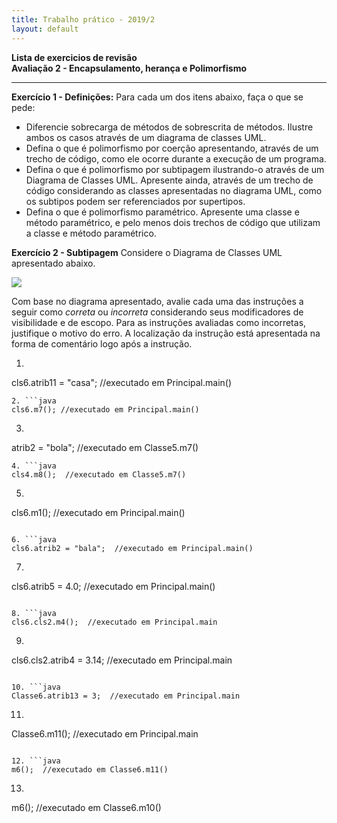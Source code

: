 ```yaml
---
title: Trabalho prático - 2019/2
layout: default 
---
```

[diagClasses]: ExercicioRevisao_Encap_Her_Polimor.jpg

**Lista de exercicios de revisão**  
**Avaliação 2 - Encapsulamento, herança e Polimorfismo**

---

**Exercício 1 - Definições:** Para cada um dos itens abaixo, faça o que se pede:

* Diferencie sobrecarga de métodos de sobrescrita de métodos. Ilustre ambos os casos através de um diagrama de classes UML.
* Defina o que é polimorfismo por coerção apresentando, através de um trecho de código, como ele ocorre durante a execução de um programa.
* Defina o que é polimorfismo por subtipagem ilustrando-o através de um Diagrama de Classes UML. Apresente ainda, através de um trecho de código considerando as classes apresentadas no diagrama UML, como os subtipos podem ser referenciados por supertipos. 
* Defina o que é polimorfismo paramétrico. Apresente uma classe e método paramétrico, e pelo menos dois trechos de código que utilizam a classe e método paramétrico. 


**Exercício 2 - Subtipagem** Considere o Diagrama de Classes UML apresentado abaixo. 

![][diagClasses]

Com base no diagrama apresentado, avalie cada uma das instruções a seguir como *correta* ou *incorreta* considerando seus modificadores de visibilidade e de escopo. Para as instruções avaliadas como incorretas, justifique o motivo do erro. A localização da instrução está apresentada na forma de comentário logo após a instrução.

1. ```java
cls6.atrib11 = "casa";  //executado em Principal.main()
```
2. ```java
cls6.m7(); //executado em Principal.main()
```
3. ```java
atrib2 = "bola"; //executado em Classe5.m7()
```
4. ```java
cls4.m8();  //executado em Classe5.m7() 
```

5. ```java
cls6.m1();  //executado em Principal.main()
```

6. ```java
cls6.atrib2 = "bala";  //executado em Principal.main()
```

7. ```java
cls6.atrib5 = 4.0;  //executado em Principal.main() 
```

8. ```java
cls6.cls2.m4();  //executado em Principal.main 
```

9. ```java
cls6.cls2.atrib4 = 3.14;  //executado em Principal.main
```

10. ```java
Classe6.atrib13 = 3;  //executado em Principal.main
```

11. ```java
Classe6.m11();  //executado em Principal.main
```

12. ```java
m6();  //executado em Classe6.m11() 
```

13. ```java
m6();  //executado em Classe6.m10() 
```

